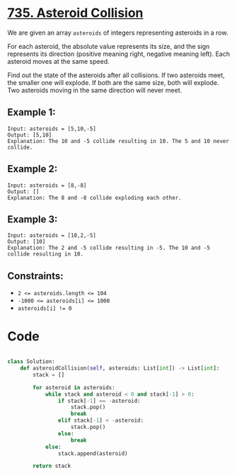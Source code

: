 # [735. Asteroid Collision](https://leetcode.com/problems/asteroid-collision/description/?envType=study-plan-v2&envId=leetcode-75)

We are given an array `asteroids` of integers representing asteroids in a row.

For each asteroid, the absolute value represents its size, and the sign represents its direction (positive meaning right, negative meaning left). Each asteroid moves at the same speed.

Find out the state of the asteroids after all collisions. If two asteroids meet, the smaller one will explode. If both are the same size, both will explode. Two asteroids moving in the same direction will never meet.

## Example 1:

```
Input: asteroids = [5,10,-5]
Output: [5,10]
Explanation: The 10 and -5 collide resulting in 10. The 5 and 10 never collide.
```

## Example 2:

```
Input: asteroids = [8,-8]
Output: []
Explanation: The 8 and -8 collide exploding each other.
```

## Example 3:

```
Input: asteroids = [10,2,-5]
Output: [10]
Explanation: The 2 and -5 collide resulting in -5. The 10 and -5 collide resulting in 10.
```

## Constraints:

- `2 <= asteroids.length <= 104`
- `-1000 <= asteroids[i] <= 1000`
- `asteroids[i] != 0`

# Code

```python

class Solution:
    def asteroidCollision(self, asteroids: List[int]) -> List[int]:
        stack = []

        for asteroid in asteroids:
            while stack and asteroid < 0 and stack[-1] > 0:
                if stack[-1] == -asteroid:
                    stack.pop()
                    break
                elif stack[-1] < -asteroid:
                    stack.pop()
                else:
                    break
            else:
                stack.append(asteroid)

        return stack

```
